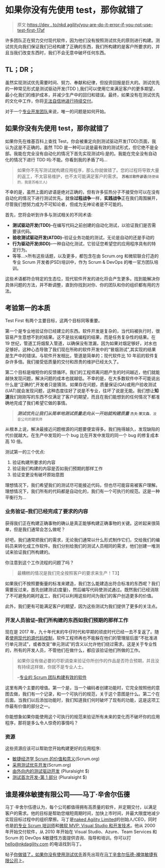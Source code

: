 # 如果你没有先使用 test，那你就错了

> 原文:[https://dev . to/nkd agility/you-are-do-it-error-if-you-not-use-test-first-17af](https://dev.to/nkdagility/you-are-doing-it-wrong-if-you-are-not-using-test-first-17af)

许多团队正在努力交付现代软件，因为他们没有按照测试优先的原则进行构建。测试优先向我们保证我们已经构建了正确的东西，我们所构建的是客户所要求的，并且当我们改变东西时，我们不会无意中破坏任何东西。

## TL；DR；

虽然实现测试优先需要时间、努力、奉献和纪律，但投资回报是巨大的。测试优先的一种常见形式是测试驱动开发(TDD ),我们可以使用它来满足客户的更多期望，最小化我们的维护成本，并减少生产中的回归和错误。最终，如果没有在测试优先的文化中工作，你将[无法自信地进行持续交付](https://nkdagility.com/continuous-deliver-sprint/)。

对于一个[专业开发团队](https://nkdagility.com/training/courses/professional-scrum-developer-training/)来说，唯一的问题是如何开始。

## 如果你没有先使用 test，那你就错了

如果你先在维基百科上查找 Test，你会被重定向到测试驱动开发(TDD)页面，我认为这是不正确的。虽然 TDD 是一种可以说是最有效的测试形式，但它绝不是全部。我能在完全没有自动化的情况下首先实现测试吗:是的。我能在完全没有自动化的情况下进行 TDD 吗:不能。你看到我的矛盾了吗…

> 如果你不先写测试就构建应用程序，那么你就做错了。您的过程将导致大量的返工，不太容易维护，也不太可能满足客户的需求。 <small>**苏格兰软件谚语**(随便编的，我是苏格兰人)</small>

不幸的是，虽然上面的谚语是绝对正确的，但有许多狂热分子不接受你可以在没有自动化的情况下进行测试优先。就像**过程战争**一样，**实践战争**正在我们周围展开，尽管我们想努力成为不可知论者，但成为无神论者是不可能的。

首先，您将会听到许多与测试相关的不同术语:

*   **测试驱动开发(TDD)**–在编写代码之前创建的自动化测试，以验证我们是否需要该代码。
*   **验收测试驱动开发(ATDD)**–验证业务功能的测试，无论是自动的还是手动的
*   **行为驱动开发(BDD)**–一种自动化测试，它验证您希望您的应用程序具有的特定行为。
*   等等…>所有这些话题，以及更多，都包含在由 Scrum.org 和微软联合打造的专业 Scrum 开发者(PSD)培训中，作为 Scrum & DevOps 的唯一官方团队培训。

这些术语都符合特定的生态位，现代软件开发的进化将会产生更多。找到能解决你具体问题的方法，并不断调整，直到你找到对你、你的团队和你的组织都有用的方法。

## 考验第一的本质

Test First 有两个主要目标，这两个目标同等重要。

第一个是专业地验证你已经建立的东西。软件开发是复杂的，当代码被执行时，很容易产生意想不到的结果。这不是拙劣编程的结果，而是任务复杂性的结果。在 19 世纪，管道工将烟泵入管道，以确保没有泄漏，因为如果对烟足够好，对水也足够好。这种心态导致了我们现在所称的软件开发中的“冒烟测试”,其实现的结果是生产中的错误。与软件开发相比，管道是简单的；现代软件比 10 年前的软件复杂许多倍。我们接受低质量的交付和昂贵的维护已经太久了。

第二个目标是缩短你的反馈循环。我们的工程师离问题产生的时间越近，他们就能越快发现问题，解决问题的成本也就越低。不幸的是，在大多数软件中不可能说出什么是“正确的”,开发者只是猜测。如果存在问题，质量保证(QA)或用户验收测试(UAT)就会发现问题，这种态度往好了说是不专业，往坏了说是无能。我们想让**知道**我们刚刚写的东西不仅满足了客户的期望，而且在我们能想到的任何情况下都准确地完成了我们希望它做的事情。

> ***测试优先让我们从简单地测试质量走向从一开始就构建质量*** <small>**杰夫·莱文森**，波音公司的建筑师</small>

从根本上说，解决最接近问题根源的问题要便宜得多。我们拖得越久，发现缺陷的代价就越大。在生产中发现的一个 bug 比在开发中发现的同一个 bug 的修复成本高 10 倍。

测试第一的三个优点:

1.  验证构建所要求的内容
2.  验证我们构建的内容是否如我们预期的那样工作
3.  验证变更没有破坏原始意图

理想情况下，我们希望我们的测试尽可能接近代码，但也尽可能容易被客户理解。理想情况下，我们所有的代码都是自动化的，我们有一个可执行的规范。这是一种平衡行为…

### 业务验证–我们已经完成了要求的内容

获得我们正在构建正确事物的确认是真正能够构建正确事物的关键。这听起来很简单，但是我们通常会怎么做呢？

好吧，我们通常把我们的需求，无论我们通常以什么形式制作它们，交给我们的编码员来转化成工作软件。我们分别给我们的测试人员相同的需求，他们创建一堆测试来验证我们所构建的。

你注意到这个工作流程的问题了吗？

> 最糟糕的情况是我们完全按照客户的要求来生产！T3】

如果我们不按照要衡量的标准来建造，我们怎么能建造出符合标准的东西呢？我们需要反过来，首先创建测试(度量)，然后编写代码使测试通过。既然我们已经消除了不可避免的耗时返工，我们可以利用这些时间为我们的客户创造更多的价值。

此外，我们更有可能满足客户的期望，因为这些测试为我们提供了更多的关注点。

### 开发人员验证–我们所构建的东西如我们预期的那样工作

现在是 2017 年，九十年代末的牛仔时代和早期的顽皮时代已经一去不复返了。随着[使用现代的源代码控制](https://dev.to/mrhinsh/getting-started-with-a-modern-source-control-system-and-devops-13og-temp-slug-4418693)，软件工程师再也不能躲在他们的管理层后面“不批准进行单元测试”，或者改变“单元测试”的含义以允许他们绕过需求。这是关于专业性的，所有的开发人员，不管他们在做什么，都应该验证他们所做的工作。

> 如果你没有做必要的尽职调查来验证你所创作的作品是否符合预期，并且没有持续这样做，你就不是专业人士。
> 
> –[专业的 Scrum 团队构建有效的软件](https://dev.to/mrhinsh/professional-scrum-teams-build-software-that-works-4aie-temp-slug-8239734)

这里有两个主要的增值。第一个是，当一个编码者创建功能时，它完全按照他的意图去做，我们有一个记录，和一个可执行的规范，关于这个意图是什么。第二个在后面。当我们以后添加功能时，我们知道我们何时破坏了现有的功能，这是这项工作最有价值的部分之一。

你能想象如果你能使用这个可执行的规范来验证所有未来的变化而不破坏你的应用程序，那将是多么令人惊奇的事情吗？

### 资源

这些资源应该可以帮助您开始构建更好的应用程序:

*   [敏捷经济学 Scrum 的价值和意义](http://www.scrum.org/About/All-Articles/articleType/ArticleView/articleId/644/Agile-Economics-The-Dollars-and-Sense-of-Scrum)(Scrum.org)
*   [采用测试优先开发](http://www.scrum.org/About/All-Articles/articleType/ArticleView/articleId/642/Adopting-Test-First-Development)(Scrum.org)
*   [由外向内的测试驱动开发](http://pluralsight.com/training/courses/TableOfContents?courseName=outside-in-tdd&highlight=mark-seemann_outside-in-tdd-m2-spiking*2!mark-seemann_outside-in-tdd-m1-walking-skeleton*7#outside-in-tdd-m2-spiking) (Pluralsight $)
*   [测试首次开发-第 1 部分](http://pluralsight.com/training/courses/TableOfContents?courseName=test-first-development-1&highlight=david-starr_tfd-01-m01-introduction*10,12,13!scott-allen_tfd-writing-unit-tests-i*5,7!david-starr_tfd-01-m06-isolation*11,2#tfd-01-m01-introduction) (Pluralsight $)

## 谁是裸体敏捷有限公司——马丁·辛舍尔伍德

马丁·辛舍尔伍德认为，每个公司都值得拥有高质量的软件，并定期交付，以满足客户的需求。他的目标是帮助您缩短周期时间，加快上市时间，并最大限度地减少实现目标过程中的组织摩擦。马丁是[naked Agility Limited](https://nkdagility.com)的创始人/CEO，同时也是[的专业 Scrum 培训师](https://www.scrum.org/martin-hinshelwood)和[微软 MVP: Visual Studio 和开发技术](https://mvp.microsoft.com/en-us/PublicProfile/4021815?fullName=Martin%20John%20Hinshelwood)。他从 2000 年开始交付软件，从 2010 年开始在 Visual Studio、Azure、Team Services 和 Scrum 的 DevOps &敏捷性方面提供咨询、指导和培训。你可以打 hello@nkdagility.com 的电话找到马丁。

帖子[你做错了，如果你没有使用测试优先](https://nkdagility.com/you-are-doing-it-wrong-if-you-are-not-using-test-first/)首先出现在[马丁辛舍尔伍德-裸体敏捷有限公司](https://nkdagility.com)上。